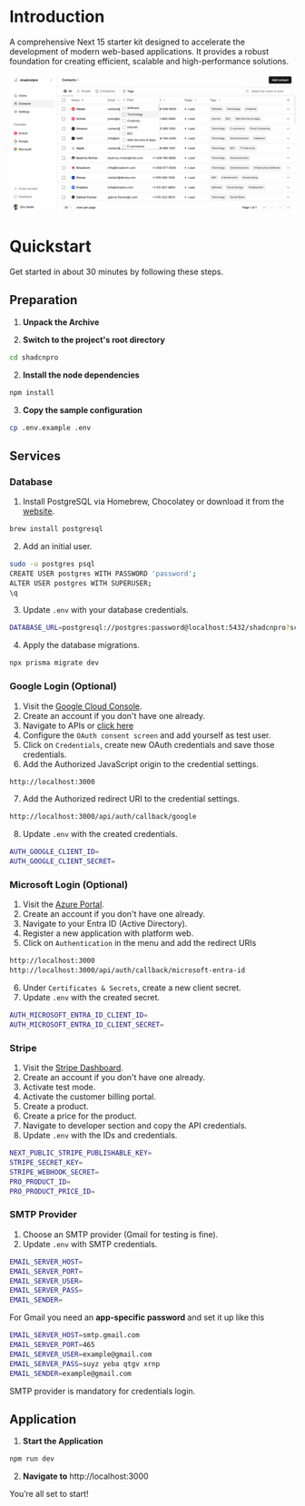 # Introduction

A comprehensive Next 15 starter kit designed to accelerate the development of modern web-based applications. It provides a robust foundation for creating efficient, scalable and high-performance solutions.

![hero](public/og.jpg)

# Quickstart

Get started in about 30 minutes by following these steps.

## Preparation

1. **Unpack the Archive**

2. **Switch to the project's root directory**

```bash
cd shadcnpro
```

2. **Install the node dependencies**

```bash
npm install
```

3. **Copy the sample configuration**

```bash
cp .env.example .env
```

## Services

### Database

1.  Install PostgreSQL via Homebrew, Chocolatey or download it from the [website](https://www.postgresql.org/download/).

```bash
brew install postgresql
```

2.  Add an initial user.

```bash
sudo -u postgres psql
CREATE USER postgres WITH PASSWORD 'password';
ALTER USER postgres WITH SUPERUSER;
\q
```

3.  Update `.env` with your database credentials.

```bash
DATABASE_URL=postgresql://postgres:password@localhost:5432/shadcnpro?schema=public
```

4. Apply the database migrations.

```bash
npx prisma migrate dev
```

### Google Login (Optional)

1. Visit the [Google Cloud Console](https://console.cloud.google.com/).
2. Create an account if you don't have one already.
3. Navigate to APIs or [click here](https://console.cloud.google.com/apis)
4. Configure the `OAuth consent screen` and add yourself as test user.
5. Click on `Credentials`, create new OAuth credentials and save those credentials.
6. Add the Authorized JavaScript origin to the credential settings.

```bash
http://localhost:3000
```

7. Add the Authorized redirect URI to the credential settings.

```bash
http://localhost:3000/api/auth/callback/google
```

8. Update `.env` with the created credentials.

```bash
AUTH_GOOGLE_CLIENT_ID=
AUTH_GOOGLE_CLIENT_SECRET=
```

### Microsoft Login (Optional)

1. Visit the [Azure Portal](https://portal.azure.com/).
2. Create an account if you don't have one already.
3. Navigate to your Entra ID (Active Directory).
4. Register a new application with platform web.
5. Click on `Authentication` in the menu and add the redirect URIs

```bash
http://localhost:3000
http://localhost:3000/api/auth/callback/microsoft-entra-id
```

6. Under `Certificates & Secrets`, create a new client secret.
7. Update `.env` with the created secret.

```bash
AUTH_MICROSOFT_ENTRA_ID_CLIENT_ID=
AUTH_MICROSOFT_ENTRA_ID_CLIENT_SECRET=
```

### Stripe

1. Visit the [Stripe Dashboard](https://dashboard.stripe.com/).
2. Create an account if you don't have one already.
3. Activate test mode.
4. Activate the customer billing portal.
5. Create a product.
6. Create a price for the product.
7. Navigate to developer section and copy the API credentials.
8. Update `.env` with the IDs and credentials.

```bash
NEXT_PUBLIC_STRIPE_PUBLISHABLE_KEY=
STRIPE_SECRET_KEY=
STRIPE_WEBHOOK_SECRET=
PRO_PRODUCT_ID=
PRO_PRODUCT_PRICE_ID=
```

### SMTP Provider

1. Choose an SMTP provider (Gmail for testing is fine).
2. Update `.env` with SMTP credentials.

```bash
EMAIL_SERVER_HOST=
EMAIL_SERVER_PORT=
EMAIL_SERVER_USER=
EMAIL_SERVER_PASS=
EMAIL_SENDER=
```

For Gmail you need an **app-specific password** and set it up like this

```bash
EMAIL_SERVER_HOST=smtp.gmail.com
EMAIL_SERVER_PORT=465
EMAIL_SERVER_USER=example@gmail.com
EMAIL_SERVER_PASS=suyz yeba qtgv xrnp
EMAIL_SENDER=example@gmail.com
```

<Callout>SMTP provider is mandatory for credentials login.</Callout>

## Application

1. **Start the Application**

```bash
npm run dev
```

2. **Navigate to** http://localhost:3000

You’re all set to start!
